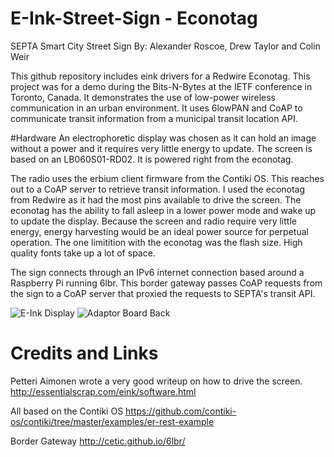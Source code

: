 # E-Ink-Street-Sign - Econotag
SEPTA Smart City Street Sign
By: Alexander Roscoe, Drew Taylor and Colin Weir

This github repository includes eink drivers for a Redwire Econotag.  This project was for a demo during the Bits-N-Bytes at the IETF conference in Toronto, Canada.  It demonstrates the use of low-power wireless communication in an urban environment.  It uses 6lowPAN and CoAP to communicate transit information from a municipal transit location API.

#Hardware
An electrophoretic display was chosen as it can hold an image without a power and it requires very little energy to update. The screen is based on an LB060S01-RD02.  It is powered right from the econotag.

The radio uses the erbium client firmware from the Contiki OS.  This reaches out to a CoAP server to retrieve transit information. I used the econotag from Redwire as it had the most pins available to drive the screen.  The econotag has the ability to fall asleep in a lower power mode and wake up to update the display.  Because the screen and radio require very little energy, energy harvesting would be an ideal power source for perpetual operation.  The one limitition with the econotag was the flash size.  High quality fonts take up a lot of space.

The sign connects through an IPv6 internet connection based around a Raspberry Pi running 6lbr.  This border gateway passes CoAP requests from the sign to a CoAP server that proxied the requests to SEPTA's transit API.


![E-Ink Display](https://raw.githubusercontent.com/ThreadedThinking/EInk-Street-Sign/master/SEPTA_E-Ink.jpg)
![Adaptor Board Back](https://raw.githubusercontent.com/ThreadedThinking/EInk-Street-Sign/master/adaptor_board_back.jpg)

# Credits and Links
Petteri Aimonen wrote a very good writeup on how to drive the screen.
http://essentialscrap.com/eink/software.html

All based on the Contiki OS
https://github.com/contiki-os/contiki/tree/master/examples/er-rest-example  

Border Gateway http://cetic.github.io/6lbr/
